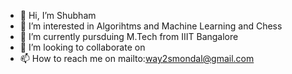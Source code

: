 - 👋 Hi, I’m Shubham
- 👀 I’m interested in Algorihtms and Machine Learning and Chess
- 🌱 I’m currently pursduing M.Tech from IIIT Bangalore
- 💞️ I’m looking to collaborate on 
- 📫 How to reach me on mailto:way2smondal@gmail.com 


